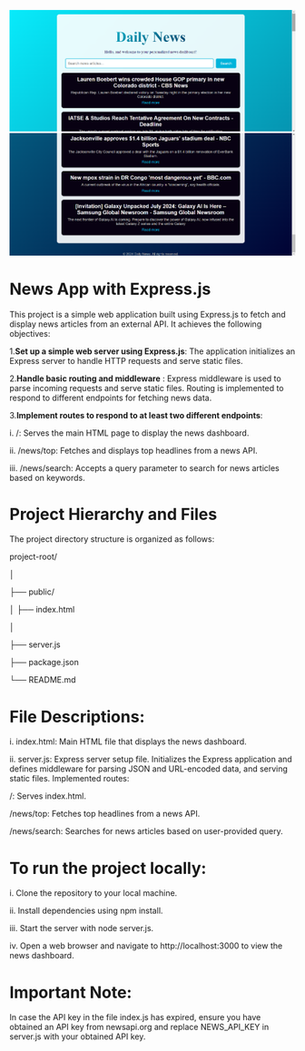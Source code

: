 ![Pictures of the news page](https://github.com/ttuhina/News-App-with-Express.js/blob/main/pictures/Screenshot%202024-06-27%20125322.png)
![Pictures of the news page](https://github.com/ttuhina/News-App-with-Express.js/blob/main/pictures/Screenshot%202024-06-27%20125332.png)


#                                                                     **News App with Express.js**


This project is a simple web application built using Express.js to fetch and display news articles from an external API. It achieves the following objectives:

1.**Set up a simple web server using Express.js**: The application initializes an Express server to handle HTTP requests and serve static files.

2.**Handle basic routing and middleware** : Express middleware is used to parse incoming requests and serve static files. Routing is implemented to respond to different endpoints for fetching news data.

3.**Implement routes to respond to at least two different endpoints**:

i. /: Serves the main HTML page to display the news dashboard.

ii. /news/top: Fetches and displays top headlines from a news API.

iii. /news/search: Accepts a query parameter to search for news articles based on keywords.

# **Project Hierarchy and Files**

The project directory structure is organized as follows:

project-root/

│

├── public/

│   ├── index.html  

│

├── server.js     

├── package.json    

└── README.md           
  

# **File Descriptions**:
i. index.html: Main HTML file that displays the news dashboard.

ii. server.js: Express server setup file. Initializes the Express application and defines middleware for parsing JSON and URL-encoded data, and serving static files.
Implemented routes:

  /: Serves index.html.
        
  /news/top: Fetches top headlines from a news API.
        
  /news/search: Searches for news articles based on user-provided query.


# **To run the project locally:**

i. Clone the repository to your local machine.

ii. Install dependencies using npm install.

iii. Start the server with node server.js.

iv. Open a web browser and navigate to http://localhost:3000 to view the news dashboard.


# **Important Note:**
In case the API key in the file index.js has expired, ensure you have obtained an API key from newsapi.org and replace NEWS_API_KEY in server.js with your obtained API key.


